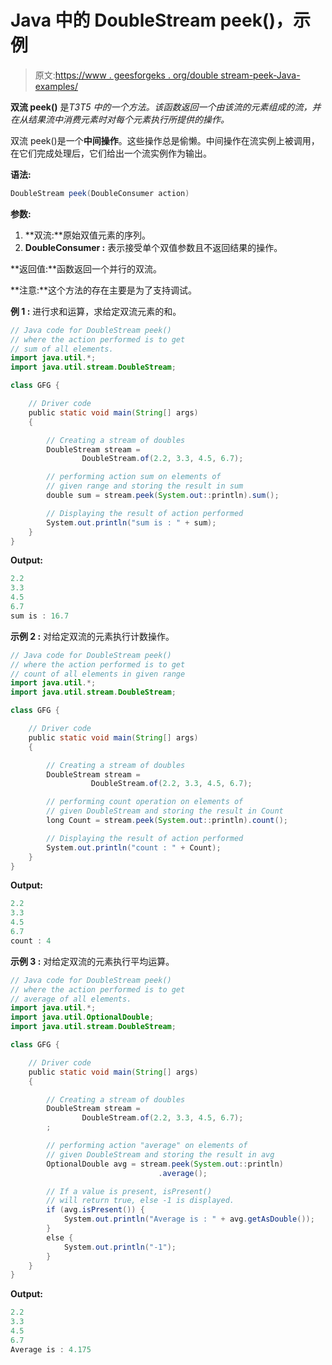 # Java 中的 DoubleStream peek()，示例

> 原文:[https://www . geesforgeks . org/double stream-peek-Java-examples/](https://www.geeksforgeeks.org/doublestream-peek-java-examples/)

**双流 peek()** 是*T3T5 中的一个方法。该函数返回一个由该流的元素组成的流，并在从结果流中消费元素时对每个元素执行所提供的操作。*

双流 peek()是一个**中间操作**。这些操作总是偷懒。中间操作在流实例上被调用，在它们完成处理后，它们给出一个流实例作为输出。

**语法:**

```java
DoubleStream peek(DoubleConsumer action) 

```

**参数:**

1.  **双流:**原始双值元素的序列。
2.  **DoubleConsumer :** 表示接受单个双值参数且不返回结果的操作。

**返回值:**函数返回一个并行的双流。

**注意:**这个方法的存在主要是为了支持调试。

**例 1 :** 进行求和运算，求给定双流元素的和。

```java
// Java code for DoubleStream peek()
// where the action performed is to get
// sum of all elements.
import java.util.*;
import java.util.stream.DoubleStream;

class GFG {

    // Driver code
    public static void main(String[] args)
    {

        // Creating a stream of doubles
        DoubleStream stream =
                DoubleStream.of(2.2, 3.3, 4.5, 6.7);

        // performing action sum on elements of
        // given range and storing the result in sum
        double sum = stream.peek(System.out::println).sum();

        // Displaying the result of action performed
        System.out.println("sum is : " + sum);
    }
}
```

**Output:**

```java
2.2
3.3
4.5
6.7
sum is : 16.7

```

**示例 2 :** 对给定双流的元素执行计数操作。

```java
// Java code for DoubleStream peek()
// where the action performed is to get
// count of all elements in given range
import java.util.*;
import java.util.stream.DoubleStream;

class GFG {

    // Driver code
    public static void main(String[] args)
    {

        // Creating a stream of doubles
        DoubleStream stream =
                  DoubleStream.of(2.2, 3.3, 4.5, 6.7);

        // performing count operation on elements of
        // given DoubleStream and storing the result in Count
        long Count = stream.peek(System.out::println).count();

        // Displaying the result of action performed
        System.out.println("count : " + Count);
    }
}
```

**Output:**

```java
2.2
3.3
4.5
6.7
count : 4

```

**示例 3 :** 对给定双流的元素执行平均运算。

```java
// Java code for DoubleStream peek()
// where the action performed is to get
// average of all elements.
import java.util.*;
import java.util.OptionalDouble;
import java.util.stream.DoubleStream;

class GFG {

    // Driver code
    public static void main(String[] args)
    {

        // Creating a stream of doubles
        DoubleStream stream =
                DoubleStream.of(2.2, 3.3, 4.5, 6.7);
        ;

        // performing action "average" on elements of
        // given DoubleStream and storing the result in avg
        OptionalDouble avg = stream.peek(System.out::println)
                                 .average();

        // If a value is present, isPresent()
        // will return true, else -1 is displayed.
        if (avg.isPresent()) {
            System.out.println("Average is : " + avg.getAsDouble());
        }
        else {
            System.out.println("-1");
        }
    }
}
```

**Output:**

```java
2.2
3.3
4.5
6.7
Average is : 4.175

```